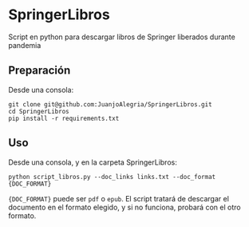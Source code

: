 # SpringerLibros
Script en python para descargar libros de Springer liberados durante pandemia

## Preparación
Desde una consola:

```
git clone git@github.com:JuanjoAlegria/SpringerLibros.git
cd SpringerLibros
pip install -r requirements.txt
```

## Uso
Desde una consola, y en la carpeta SpringerLibros:
```
python script_libros.py --doc_links links.txt --doc_format {DOC_FORMAT}
```

`{DOC_FORMAT}` puede ser `pdf` o `epub`. El script tratará de descargar el documento en el formato elegido, y si no funciona,
probará con el otro formato.
